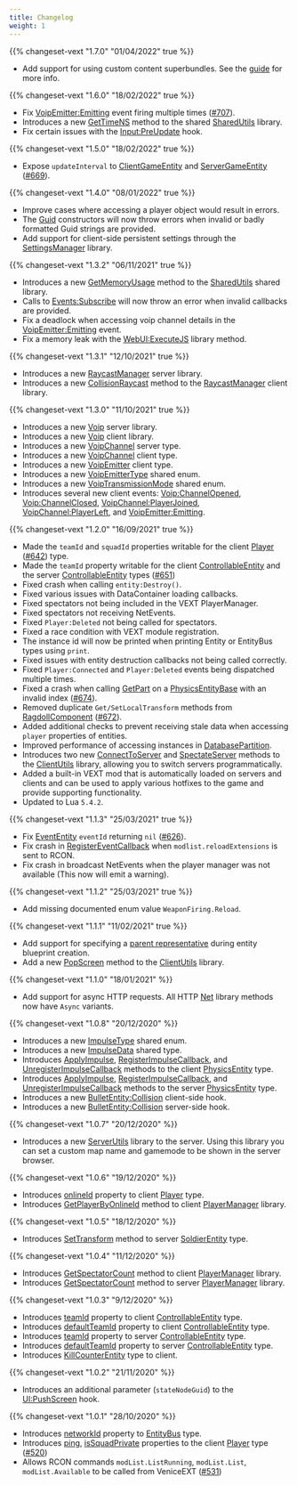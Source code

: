 ```yaml
---
title: Changelog
weight: 1
---
```


{{% changeset-vext "1.7.0" "01/04/2022" true %}}
- Add support for using custom content superbundles. See the [guide](/vext/guides/custom-content/) for more info.

{{% changeset-vext "1.6.0" "18/02/2022" true %}}
- Fix [VoipEmitter:Emitting](/vext/ref/client/event/voipemitter_emitting/) event firing multiple times ([#707](https://github.com/EmulatorNexus/VeniceUnleashed/issues/707)).
- Introduces a new [GetTimeNS](/vext/ref/shared/library/sharedutils/#gettimens) method to the shared [SharedUtils](/vext/ref/shared/library/sharedutils/) library.
- Fix certain issues with the [Input:PreUpdate](/vext/ref/client/hook/input_preupdate/) hook.

{{% changeset-vext "1.5.0" "18/02/2022" true %}}
- Expose `updateInterval` to [ClientGameEntity](/vext/ref/client/type/gameentity) and [ServerGameEntity](/vext/ref/server/type/gameentity) ([#669](https://github.com/EmulatorNexus/VeniceUnleashed/issues/669)).


{{% changeset-vext "1.4.0" "08/01/2022" true %}}

- Improve cases where accessing a player object would result in errors.
- The [Guid](/vext/ref/shared/type/guid/) constructors will now throw errors when invalid or badly formatted Guid strings are provided.
- Add support for client-side persistent settings through the [SettingsManager](/vext/ref/client/library/settingsmanager/) library.

{{% changeset-vext "1.3.2" "06/11/2021" true %}}

- Introduces a new [GetMemoryUsage](/vext/ref/shared/library/sharedutils/#getmemoryusage) method to the [SharedUtils](/vext/ref/shared/library/sharedutils/) shared library.
- Calls to [Events:Subscribe](/vext/ref/shared/library/events/#subscribe) will now throw an error when invalid callbacks are provided.
- Fix a deadlock when accessing voip channel details in the [VoipEmitter:Emitting](/vext/ref/client/event/voipemitter_emitting/) event.
- Fix a memory leak with the [WebUI:ExecuteJS](/vext/ref/client/library/webui/#executejs) library method.

{{% changeset-vext "1.3.1" "12/10/2021" true %}}

- Introduces a new [RaycastManager](/vext/ref/server/library/raycastmanager/) server library.
- Introduces a new [CollisionRaycast](/vext/ref/client/library/raycastmanager/#collisionraycast) method to the [RaycastManager](/vext/ref/client/library/raycastmanager/) client library.

{{% changeset-vext "1.3.0" "11/10/2021" true %}}

- Introduces a new [Voip](/vext/ref/server/library/voip/) server library.
- Introduces a new [Voip](/vext/ref/client/library/voip/) client library.
- Introduces a new [VoipChannel](/vext/ref/server/type/voipchannel/) server type.
- Introduces a new [VoipChannel](/vext/ref/client/type/voipchannel/) client type.
- Introduces a new [VoipEmitter](/vext/ref/client/type/voipemitter/) client type.
- Introduces a new [VoipEmitterType](/vext/ref/shared/type/voipemittertype/) shared enum.
- Introduces a new [VoipTransmissionMode](/vext/ref/shared/type/voiptransmissionmode/) shared enum.
- Introduces several new client events: [Voip:ChannelOpened](/vext/ref/client/event/voip_channelopened/), [Voip:ChannelClosed](/vext/ref/client/event/voip_channelclosed/), [VoipChannel:PlayerJoined](/vext/ref/client/event/voipchannel_playerjoined/), [VoipChannel:PlayerLeft](/vext/ref/client/event/voipchannel_playerleft/), and [VoipEmitter:Emitting](/vext/ref/client/event/voipemitter_emitting/).

{{% changeset-vext "1.2.0" "16/09/2021" true %}}

- Made the `teamId` and `squadId` properties writable for the client [Player](/vext/ref/client/type/player/) ([#642](https://github.com/EmulatorNexus/VeniceUnleashed/issues/642)) type.
- Made the `teamId` property writable for the client [ControllableEntity](/vext/ref/client/type/controllableentity/) and the server [ControllableEntity](/vext/ref/server/type/controllableentity/) types ([#651](https://github.com/EmulatorNexus/VeniceUnleashed/issues/651))
- Fixed crash when calling `entity:Destroy()`.
- Fixed various issues with DataContainer loading callbacks.
- Fixed spectators not being included in the VEXT PlayerManager.
- Fixed spectators not receiving NetEvents.
- Fixed `Player:Deleted` not being called for spectators.
- Fixed a race condition with VEXT module registration.
- The instance id will now be printed when printing Entity or EntityBus types using `print`.
- Fixed issues with entity destruction callbacks not being called correctly.
- Fixed `Player:Connected` and `Player:Deleted` events being dispatched multiple times.
- Fixed a crash when calling [GetPart](/vext/ref/shared/type/physicsentitybase/#getpart) on a [PhysicsEntityBase](/vext/ref/shared/type/physicsentitybase/) with an invalid index ([#674](https://github.com/EmulatorNexus/VeniceUnleashed/issues/674)).
- Removed duplicate `Get/SetLocalTransform` methods from [RagdollComponent](/vext/ref/client/type/ragdollcomponent/) ([#672](https://github.com/EmulatorNexus/VeniceUnleashed/issues/672)).
- Added additional checks to prevent receiving stale data when accessing `player` properties of entities.
- Improved performance of accessing instances in [DatabasePartition](/vext/ref/shared/type/databasepartition/).
- Introduces two new [ConnectToServer](/vext/ref/client/library/clientutils/#connecttoserver) and [SpectateServer](/vext/ref/client/library/clientutils/#spectateserver) methods to the [ClientUtils](/vext/ref/client/library/clientutils/) library, allowing you to switch servers programmatically.
- Added a built-in VEXT mod that is automatically loaded on servers and clients and can be used to apply various hotfixes to the game and provide supporting functionality.
- Updated to Lua `5.4.2`.

{{% changeset-vext "1.1.3" "25/03/2021" true %}}
- Fix [EventEntity](/vext/ref/shared/type/entityevent/#eventid) `eventId` returning `nil` ([#626](https://github.com/EmulatorNexus/VeniceUnleashed/issues/626)).
- Fix crash in [RegisterEventCallback](/vext/ref/shared/type/entity/#registereventcallback) when `modlist.reloadExtensions` is sent to RCON.
- Fix crash in broadcast NetEvents when the player manager was not available (This now will emit a warning).

{{% changeset-vext "1.1.2" "25/03/2021" true %}}
- Add missing documented enum value `WeaponFiring.Reload`.

{{% changeset-vext "1.1.1" "11/02/2021" true %}}

- Add support for specifying a [parent representative](/vext/ref/shared/type/entitycreationparams/#parentrepresentative) during entity blueprint creation.
- Add a new [PopScreen](/vext/ref/client/library/clientutils/#popscreen) method to the [ClientUtils](/vext/ref/client/library/clientutils/) library.

{{% changeset-vext "1.1.0" "18/01/2021" %}}

- Add support for async HTTP requests. All HTTP [Net](/vext/ref/shared/library/net/) library methods now have `Async` variants. 

{{% changeset-vext "1.0.8" "20/12/2020" %}}

- Introduces a new [ImpulseType](/vext/ref/shared/type/impulsetype/) shared enum.
- Introduces a new [ImpulseData](/vext/ref/shared/type/impulsedata/) shared type.
- Introduces [ApplyImpulse](/vext/ref/client/type/physicsentity/#applyimpulse), [RegisterImpulseCallback](/vext/ref/client/type/physicsentity/#registerimpulsecallback), and [UnregisterImpulseCallback](/vext/ref/client/type/physicsentity/#unregisterimpulsecallback) methods to the client [PhysicsEntity](/vext/ref/client/type/physicsentity/) type.
- Introduces [ApplyImpulse](/vext/ref/server/type/physicsentity/#applyimpulse), [RegisterImpulseCallback](/vext/ref/server/type/physicsentity/#registerimpulsecallback), and [UnregisterImpulseCallback](/vext/ref/server/type/physicsentity/#unregisterimpulsecallback) methods to the server [PhysicsEntity](/vext/ref/server/type/physicsentity/) type.
- Introduces a new [BulletEntity:Collision](/vext/ref/client/hook/bulletentity_collision/) client-side hook.
- Introduces a new [BulletEntity:Collision](/vext/ref/server/hook/bulletentity_collision/) server-side hook.

{{% changeset-vext "1.0.7" "20/12/2020" %}}

- Introduces a new [ServerUtils](/vext/ref/server/library/serverutils/) library to the server. Using this library you can set a custom map name and gamemode to be shown in the server browser.

{{% changeset-vext "1.0.6" "19/12/2020" %}}

- Introduces [onlineId](/vext/ref/client/type/player/#onlineid) property to client [Player](/vext/ref/client/type/player/) type.
- Introduces [GetPlayerByOnlineId](/vext/ref/client/library/playermanager/#getplayerbyonlineid) method to client [PlayerManager](/vext/ref/client/library/playermanager/) library.

{{% changeset-vext "1.0.5" "18/12/2020" %}}

- Introduces [SetTransform](/vext/ref/server/type/soldierentity/#settransform) method to server [SoldierEntity](/vext/ref/server/type/soldierentity) type.

{{% changeset-vext "1.0.4" "11/12/2020" %}}

- Introduces [GetSpectatorCount](/vext/ref/client/library/playermanager/#getspectatorcount) method to client [PlayerManager](/vext/ref/client/library/playermanager) library.
- Introduces [GetSpectatorCount](/vext/ref/server/library/playermanager/#getspectatorcount) method to server [PlayerManager](/vext/ref/client/library) library.

{{% changeset-vext "1.0.3" "9/12/2020" %}}

- Introduces [teamId](/vext/ref/client/type/controllableentity/#teamid) property to client [ControllableEntity](/vext/ref/client/type/controllableentity) type.
- Introduces [defaultTeamId](/vext/ref/client/type/controllableentity/#defaultteamid) property to client [ControllableEntity](/vext/ref/client/type/controllableentity) type.
- Introduces [teamId](/vext/ref/server/type/controllableentity/#teamid) property to server [ControllableEntity](/vext/ref/server/type/controllableentity) type.
- Introduces [defaultTeamId](/vext/ref/server/type/controllableentity/#defaultteamid) property to server [ControllableEntity](/vext/ref/server/type/controllableentity) type.
- Introduces [KillCounterEntity](/vext/ref/client/type/killcounterentity) type to client.

{{% changeset-vext "1.0.2" "21/11/2020" %}}

- Introduces an additional parameter (`stateNodeGuid`) to the [UI:PushScreen](/vext/ref/client/hook/ui_pushscreen/) hook.

{{% changeset-vext "1.0.1" "28/10/2020" %}}

- Introduces [networkId](/vext/ref/shared/type/entitybus/#networkid) property to [EntityBus](/vext/ref/shared/type/entitybus/) type.
- Introduces [ping](/vext/ref/client/type/player/#ping), [isSquadPrivate](/vext/ref/client/type/player/#issquadprivate) properties to the client [Player](/vext/ref/client/type/player/) type ([#520](https://github.com/EmulatorNexus/VeniceUnleashed/issues/520))
- Allows RCON commands `modList.ListRunning`, `modList.List`, `modList.Available` to be called from VeniceEXT ([#531](https://github.com/EmulatorNexus/VeniceUnleashed/issues/531))
